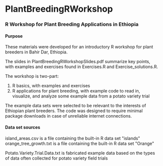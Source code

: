# PlantBreedingRWorkshop
### R Workshop for Plant Breeding Applications in Ethiopia

#### Purpose

These materials were developed for an introductory R workshop for plant breeders in Bahir Dar, Ethiopia. 

The slides in PlantBreedingRWorkshopSlides.pdf summarize key points, with examples and exercises found in Exercises.R and Exercise_solutions.R.

The workshop is two-part:
1) R basics, with examples and exercises
2) R applications for plant breeding, with example code to read in, visualize, and analyze some example data from a potato variety trial

The example data sets were selected to be relevant to the interests of Ethiopian plant breeders. The code was designed to require minimal package downloads in case of unreliable internet connections. 


#### Data set sources

island_areas.csv is a file containing the built-in R data set "islands"
orange_tree_growth.txt is a file containing the built-in R data set "Orange"

Potato.Variety.Trial.Data.txt is fabricated example data based on the types of data often collected for potato variety field trials
